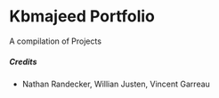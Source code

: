 # Kbmajeed Portfolio
A compilation of Projects

##### Credits
- Nathan Randecker, Willian Justen, Vincent Garreau

